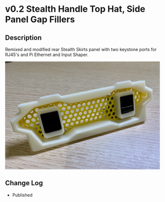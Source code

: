 # v0.2 Stealth Handle Top Hat, Side Panel Gap Fillers

## Description

Remixed and modified rear Stealth Skirts panel with two keystone ports for RJ45's and Pi Ethernet and Input Shaper.

![Rear_Stealth_Skirt_with_2x_Keystones.png](images/Rear_Stealth_Skirt_with_2x_Keystones.png)


## Change Log

* Published
